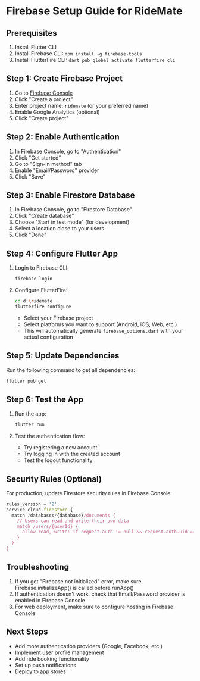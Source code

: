 # Firebase Setup Guide for RideMate

## Prerequisites
1. Install Flutter CLI
2. Install Firebase CLI: `npm install -g firebase-tools`
3. Install FlutterFire CLI: `dart pub global activate flutterfire_cli`

## Step 1: Create Firebase Project
1. Go to [Firebase Console](https://console.firebase.google.com/)
2. Click "Create a project"
3. Enter project name: `ridemate` (or your preferred name)
4. Enable Google Analytics (optional)
5. Click "Create project"

## Step 2: Enable Authentication
1. In Firebase Console, go to "Authentication"
2. Click "Get started"
3. Go to "Sign-in method" tab
4. Enable "Email/Password" provider
5. Click "Save"

## Step 3: Enable Firestore Database
1. In Firebase Console, go to "Firestore Database"
2. Click "Create database"
3. Choose "Start in test mode" (for development)
4. Select a location close to your users
5. Click "Done"

## Step 4: Configure Flutter App
1. Login to Firebase CLI:
   ```bash
   firebase login
   ```

2. Configure FlutterFire:
   ```bash
   cd d:\ridemate
   flutterfire configure
   ```
   - Select your Firebase project
   - Select platforms you want to support (Android, iOS, Web, etc.)
   - This will automatically generate `firebase_options.dart` with your actual configuration

## Step 5: Update Dependencies
Run the following command to get all dependencies:
```bash
flutter pub get
```

## Step 6: Test the App
1. Run the app:
   ```bash
   flutter run
   ```

2. Test the authentication flow:
   - Try registering a new account
   - Try logging in with the created account
   - Test the logout functionality

## Security Rules (Optional)
For production, update Firestore security rules in Firebase Console:

```javascript
rules_version = '2';
service cloud.firestore {
  match /databases/{database}/documents {
    // Users can read and write their own data
    match /users/{userId} {
      allow read, write: if request.auth != null && request.auth.uid == userId;
    }
  }
}
```

## Troubleshooting
1. If you get "Firebase not initialized" error, make sure Firebase.initializeApp() is called before runApp()
2. If authentication doesn't work, check that Email/Password provider is enabled in Firebase Console
3. For web deployment, make sure to configure hosting in Firebase Console

## Next Steps
- Add more authentication providers (Google, Facebook, etc.)
- Implement user profile management
- Add ride booking functionality
- Set up push notifications
- Deploy to app stores